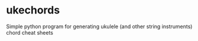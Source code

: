 # ukechords
Simple python program for generating ukulele (and other string instruments) chord cheat sheets
